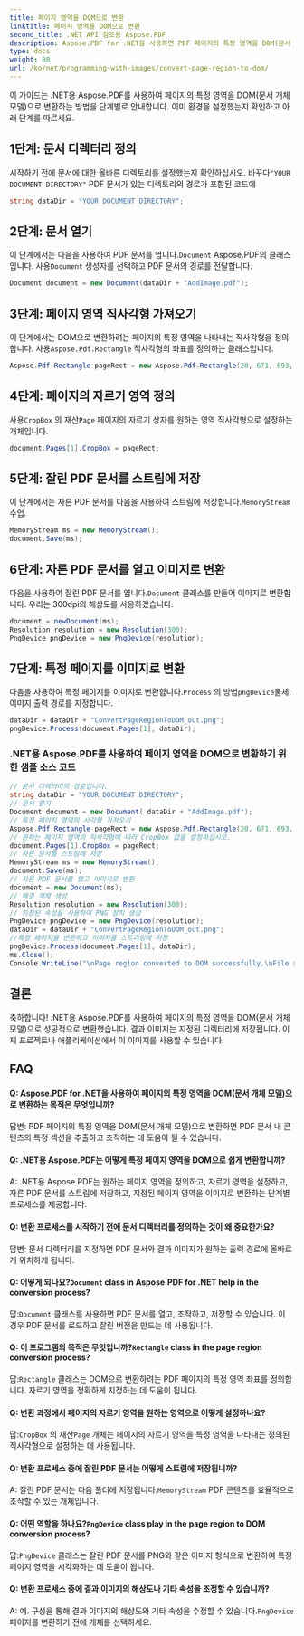 ```yaml
---
title: 페이지 영역을 DOM으로 변환
linktitle: 페이지 영역을 DOM으로 변환
second_title: .NET API 참조용 Aspose.PDF
description: Aspose.PDF for .NET을 사용하면 PDF 페이지의 특정 영역을 DOM(문서 개체 모델)으로 쉽게 변환할 수 있습니다.
type: docs
weight: 80
url: /ko/net/programming-with-images/convert-page-region-to-dom/
---
```

이 가이드는 .NET용 Aspose.PDF를 사용하여 페이지의 특정 영역을 DOM(문서 개체 모델)으로 변환하는 방법을 단계별로 안내합니다. 이미 환경을 설정했는지 확인하고 아래 단계를 따르세요.

## 1단계: 문서 디렉터리 정의

 시작하기 전에 문서에 대한 올바른 디렉토리를 설정했는지 확인하십시오. 바꾸다`"YOUR DOCUMENT DIRECTORY"` PDF 문서가 있는 디렉토리의 경로가 포함된 코드에

```csharp
string dataDir = "YOUR DOCUMENT DIRECTORY";
```

## 2단계: 문서 열기

이 단계에서는 다음을 사용하여 PDF 문서를 엽니다.`Document` Aspose.PDF의 클래스입니다. 사용`Document` 생성자를 선택하고 PDF 문서의 경로를 전달합니다.

```csharp
Document document = new Document(dataDir + "AddImage.pdf");
```

## 3단계: 페이지 영역 직사각형 가져오기

 이 단계에서는 DOM으로 변환하려는 페이지의 특정 영역을 나타내는 직사각형을 정의합니다. 사용`Aspose.Pdf.Rectangle` 직사각형의 좌표를 정의하는 클래스입니다.

```csharp
Aspose.Pdf.Rectangle pageRect = new Aspose.Pdf.Rectangle(20, 671, 693, 1125);
```

## 4단계: 페이지의 자르기 영역 정의

 사용`CropBox` 의 재산`Page` 페이지의 자르기 상자를 원하는 영역 직사각형으로 설정하는 개체입니다.

```csharp
document.Pages[1].CropBox = pageRect;
```

## 5단계: 잘린 PDF 문서를 스트림에 저장

 이 단계에서는 자른 PDF 문서를 다음을 사용하여 스트림에 저장합니다.`MemoryStream` 수업.

```csharp
MemoryStream ms = new MemoryStream();
document.Save(ms);
```

## 6단계: 자른 PDF 문서를 열고 이미지로 변환

 다음을 사용하여 잘린 PDF 문서를 엽니다.`Document` 클래스를 만들어 이미지로 변환합니다. 우리는 300dpi의 해상도를 사용하겠습니다.

```csharp
document = newDocument(ms);
Resolution resolution = new Resolution(300);
PngDevice pngDevice = new PngDevice(resolution);
```

## 7단계: 특정 페이지를 이미지로 변환

 다음을 사용하여 특정 페이지를 이미지로 변환합니다.`Process` 의 방법`pngDevice`물체. 이미지 출력 경로를 지정합니다.

```csharp
dataDir = dataDir + "ConvertPageRegionToDOM_out.png";
pngDevice.Process(document.Pages[1], dataDir);
```

### .NET용 Aspose.PDF를 사용하여 페이지 영역을 DOM으로 변환하기 위한 샘플 소스 코드 
```csharp
// 문서 디렉터리의 경로입니다.
string dataDir = "YOUR DOCUMENT DIRECTORY";
// 문서 열기
Document document = new Document( dataDir + "AddImage.pdf");
// 특정 페이지 영역의 사각형 가져오기
Aspose.Pdf.Rectangle pageRect = new Aspose.Pdf.Rectangle(20, 671, 693, 1125);
// 원하는 페이지 영역의 직사각형에 따라 CropBox 값을 설정하십시오.
document.Pages[1].CropBox = pageRect;
// 자른 문서를 스트림에 저장
MemoryStream ms = new MemoryStream();
document.Save(ms);
// 자른 PDF 문서를 열고 이미지로 변환
document = new Document(ms);
// 해결 객체 생성
Resolution resolution = new Resolution(300);
// 지정된 속성을 사용하여 PNG 장치 생성
PngDevice pngDevice = new PngDevice(resolution);
dataDir = dataDir + "ConvertPageRegionToDOM_out.png";
//특정 페이지를 변환하고 이미지를 스트리밍에 저장
pngDevice.Process(document.Pages[1], dataDir);
ms.Close();
Console.WriteLine("\nPage region converted to DOM successfully.\nFile saved at " + dataDir); 
```

## 결론

축하합니다! .NET용 Aspose.PDF를 사용하여 페이지의 특정 영역을 DOM(문서 개체 모델)으로 성공적으로 변환했습니다. 결과 이미지는 지정된 디렉터리에 저장됩니다. 이제 프로젝트나 애플리케이션에서 이 이미지를 사용할 수 있습니다.

## FAQ

#### Q: Aspose.PDF for .NET을 사용하여 페이지의 특정 영역을 DOM(문서 개체 모델)으로 변환하는 목적은 무엇입니까?

답변: PDF 페이지의 특정 영역을 DOM(문서 개체 모델)으로 변환하면 PDF 문서 내 콘텐츠의 특정 섹션을 추출하고 조작하는 데 도움이 될 수 있습니다.

#### Q: .NET용 Aspose.PDF는 어떻게 특정 페이지 영역을 DOM으로 쉽게 변환합니까?

A: .NET용 Aspose.PDF는 원하는 페이지 영역을 정의하고, 자르기 영역을 설정하고, 자른 PDF 문서를 스트림에 저장하고, 지정된 페이지 영역을 이미지로 변환하는 단계별 프로세스를 제공합니다.

#### Q: 변환 프로세스를 시작하기 전에 문서 디렉터리를 정의하는 것이 왜 중요한가요?

답변: 문서 디렉터리를 지정하면 PDF 문서와 결과 이미지가 원하는 출력 경로에 올바르게 위치하게 됩니다.

####  Q: 어떻게 되나요?`Document` class in Aspose.PDF for .NET help in the conversion process?

 답:`Document` 클래스를 사용하면 PDF 문서를 열고, 조작하고, 저장할 수 있습니다. 이 경우 PDF 문서를 로드하고 잘린 버전을 만드는 데 사용됩니다.

####  Q: 이 프로그램의 목적은 무엇입니까?`Rectangle` class in the page region conversion process?

 답:`Rectangle` 클래스는 DOM으로 변환하려는 PDF 페이지의 특정 영역 좌표를 정의합니다. 자르기 영역을 정확하게 지정하는 데 도움이 됩니다.

#### Q: 변환 과정에서 페이지의 자르기 영역을 원하는 영역으로 어떻게 설정하나요?

 답:`CropBox` 의 재산`Page` 개체는 페이지의 자르기 영역을 특정 영역을 나타내는 정의된 직사각형으로 설정하는 데 사용됩니다.

#### Q: 변환 프로세스 중에 잘린 PDF 문서는 어떻게 스트림에 저장됩니까?

 A: 잘린 PDF 문서는 다음 폴더에 저장됩니다.`MemoryStream` PDF 콘텐츠를 효율적으로 조작할 수 있는 개체입니다.

####  Q: 어떤 역할을 하나요?`PngDevice` class play in the page region to DOM conversion process?

 답:`PngDevice` 클래스는 잘린 PDF 문서를 PNG와 같은 이미지 형식으로 변환하여 특정 페이지 영역을 시각화하는 데 도움이 됩니다.

#### Q: 변환 프로세스 중에 결과 이미지의 해상도나 기타 속성을 조정할 수 있습니까?

 A: 예. 구성을 통해 결과 이미지의 해상도와 기타 속성을 수정할 수 있습니다.`PngDevice` 페이지를 변환하기 전에 개체를 선택하세요.